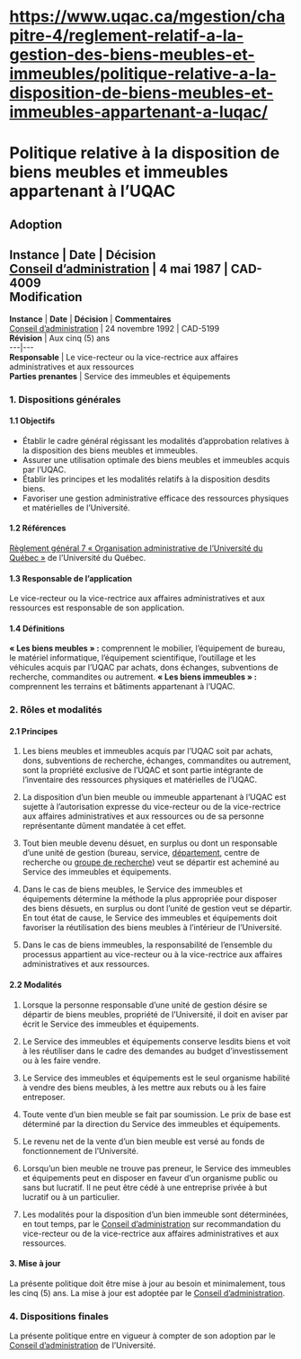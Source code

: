 # https://www.uqac.ca/mgestion/chapitre-4/reglement-relatif-a-la-gestion-des-biens-meubles-et-immeubles/politique-relative-a-la-disposition-de-biens-meubles-et-immeubles-appartenant-a-luqac/

# Politique relative à la disposition de biens meubles et immeubles appartenant à l’UQAC
**Adoption**  
---  
**Instance** | **Date** | **Décision**  
[Conseil d’administration](https://www.uqac.ca/mgestion/chapitre-4/reglement-relatif-a-la-gestion-des-biens-meubles-et-immeubles/politique-relative-a-la-disposition-de-biens-meubles-et-immeubles-appartenant-a-luqac/<https:/www.uqac.ca/mgestion/lexique/conseil-dadministration/>) | 4 mai 1987 | CAD-4009  
**Modification**  
---  
**Instance** | **Date** | **Décision** | **Commentaires**  
[Conseil d’administration](https://www.uqac.ca/mgestion/chapitre-4/reglement-relatif-a-la-gestion-des-biens-meubles-et-immeubles/politique-relative-a-la-disposition-de-biens-meubles-et-immeubles-appartenant-a-luqac/<https:/www.uqac.ca/mgestion/lexique/conseil-dadministration/>) | 24 novembre 1992 | CAD-5199  
**Révision** | Aux cinq (5) ans  
---|---  
**Responsable** | Le vice-recteur ou la vice-rectrice aux affaires administratives et aux ressources  
**Parties prenantes** | Service des immeubles et équipements  
### 1. Dispositions générales
#### 1.1 Objectifs
  * Établir le cadre général régissant les modalités d’approbation relatives à la disposition des biens meubles et immeubles.
  * Assurer une utilisation optimale des biens meubles et immeubles acquis par l’UQAC.
  * Établir les principes et les modalités relatifs à la disposition desdits biens.
  * Favoriser une gestion administrative efficace des ressources physiques et matérielles de l’Université.


#### 1.2 Références
[Règlement général 7 « Organisation administrative de l’Université du Québec »](https://www.uqac.ca/mgestion/chapitre-4/reglement-relatif-a-la-gestion-des-biens-meubles-et-immeubles/politique-relative-a-la-disposition-de-biens-meubles-et-immeubles-appartenant-a-luqac/<https:/reseau.uquebec.ca/system/files/documents/regle-7_mai-2023.pdf>) de l’Université du Québec.
#### 1.3 Responsable de l’application
Le vice-recteur ou la vice-rectrice aux affaires administratives et aux ressources est responsable de son application.
#### 1.4 Définitions
**« Les biens meubles » :** comprennent le mobilier, l’équipement de bureau, le matériel informatique, l’équipement scientifique, l’outillage et les véhicules acquis par l’UQAC par achats, dons échanges, subventions de recherche, commandites ou autrement.
**« Les biens immeubles » :** comprennent les terrains et bâtiments appartenant à l’UQAC.
### 2. Rôles et modalités
#### 2.1 Principes
  1. Les biens meubles et immeubles acquis par l’UQAC soit par achats, dons, subventions de recherche, échanges, commandites ou autrement, sont la propriété exclusive de l’UQAC et sont partie intégrante de l’inventaire des ressources physiques et matérielles de l’UQAC.


  1. La disposition d’un bien meuble ou immeuble appartenant à l’UQAC est sujette à l’autorisation expresse du vice-recteur ou de la vice-rectrice aux affaires administratives et aux ressources ou de sa personne représentante dûment mandatée à cet effet.


  1. Tout bien meuble devenu désuet, en surplus ou dont un responsable d’une unité de gestion (bureau, service, [département](https://www.uqac.ca/mgestion/chapitre-4/reglement-relatif-a-la-gestion-des-biens-meubles-et-immeubles/politique-relative-a-la-disposition-de-biens-meubles-et-immeubles-appartenant-a-luqac/<https:/www.uqac.ca/mgestion/lexique/departement/>), centre de recherche ou [groupe de recherche](https://www.uqac.ca/mgestion/chapitre-4/reglement-relatif-a-la-gestion-des-biens-meubles-et-immeubles/politique-relative-a-la-disposition-de-biens-meubles-et-immeubles-appartenant-a-luqac/<https:/www.uqac.ca/mgestion/lexique/groupe-de-recherche/>)) veut se départir est acheminé au Service des immeubles et équipements.


  1. Dans le cas de biens meubles, le Service des immeubles et équipements détermine la méthode la plus appropriée pour disposer des biens désuets, en surplus ou dont l’unité de gestion veut se départir. En tout état de cause, le Service des immeubles et équipements doit favoriser la réutilisation des biens meubles à l’intérieur de l’Université.


  1. Dans le cas de biens immeubles, la responsabilité de l’ensemble du processus appartient au vice-recteur ou à la vice-rectrice aux affaires administratives et aux ressources.


#### 2.2 Modalités
  1. Lorsque la personne responsable d’une unité de gestion désire se départir de biens meubles, propriété de l’Université, il doit en aviser par écrit le Service des immeubles et équipements.


  1. Le Service des immeubles et équipements conserve lesdits biens et voit à les réutiliser dans le cadre des demandes au budget d’investissement ou à les faire vendre.


  1. Le Service des immeubles et équipements est le seul organisme habilité à vendre des biens meubles, à les mettre aux rebuts ou à les faire entreposer.


  1. Toute vente d’un bien meuble se fait par soumission. Le prix de base est déterminé par la direction du Service des immeubles et équipements.


  1. Le revenu net de la vente d’un bien meuble est versé au fonds de fonctionnement de l’Université.


  1. Lorsqu’un bien meuble ne trouve pas preneur, le Service des immeubles et équipements peut en disposer en faveur d’un organisme public ou sans but lucratif. Il ne peut être cédé à une entreprise privée à but lucratif ou à un particulier.


  1. Les modalités pour la disposition d’un bien immeuble sont déterminées, en tout temps, par le [Conseil d’administration](https://www.uqac.ca/mgestion/chapitre-4/reglement-relatif-a-la-gestion-des-biens-meubles-et-immeubles/politique-relative-a-la-disposition-de-biens-meubles-et-immeubles-appartenant-a-luqac/<https:/www.uqac.ca/mgestion/lexique/conseil-dadministration/>) sur recommandation du vice-recteur ou de la vice-rectrice aux affaires administratives et aux ressources.


#### 3. Mise à jour
La présente politique doit être mise à jour au besoin et minimalement, tous les cinq (5) ans. La mise à jour est adoptée par le [Conseil d’administration](https://www.uqac.ca/mgestion/chapitre-4/reglement-relatif-a-la-gestion-des-biens-meubles-et-immeubles/politique-relative-a-la-disposition-de-biens-meubles-et-immeubles-appartenant-a-luqac/<https:/www.uqac.ca/mgestion/lexique/conseil-dadministration/>).
### 4. Dispositions finales
La présente politique entre en vigueur à compter de son adoption par le [Conseil d’administration](https://www.uqac.ca/mgestion/chapitre-4/reglement-relatif-a-la-gestion-des-biens-meubles-et-immeubles/politique-relative-a-la-disposition-de-biens-meubles-et-immeubles-appartenant-a-luqac/<https:/www.uqac.ca/mgestion/lexique/conseil-dadministration/>) de l’Université.
